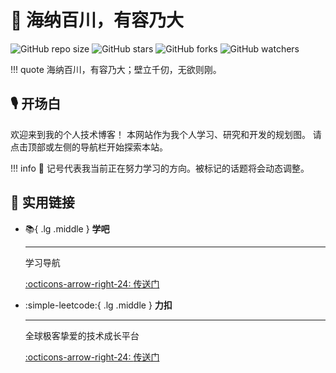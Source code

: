 <!-- ---
comments: flase
--- -->

# 🔭 海纳百川，有容乃大

![GitHub repo size](https://img.shields.io/github/repo-size/tishenme/smallbird-site)
![GitHub stars](https://img.shields.io/github/stars/tishenme/smallbird-site?style=social)
![GitHub forks](https://img.shields.io/github/forks/tishenme/smallbird-site?style=social)
![GitHub watchers](https://img.shields.io/github/watchers/tishenme/smallbird-site?style=social)

!!! quote
    海纳百川，有容乃大；壁立千仞，无欲则刚。

## 🎙️ 开场白

欢迎来到我的个人技术博客！ 本网站作为我个人学习、研究和开发的规划图。 请点击顶部或左侧的导航栏开始探索本站。

!!! info
    🎯 记号代表我当前正在努力学习的方向。被标记的话题将会动态调整。

## 🔗 实用链接

<!-- to search icons, go to https://squidfunk.github.io/mkdocs-material/reference/icons-emojis/ -->

<div class="grid cards" markdown>

- :books:{ .lg .middle } **学吧**

    ***

    学习导航

    [:octicons-arrow-right-24: <a href="https://www.xue8nav.com/" target="_blank"> 传送门 </a>](#)

- :simple-leetcode:{ .lg .middle } **力扣**

    ***

    全球极客挚爱的技术成长平台

    [:octicons-arrow-right-24: <a href="https://leetcode.cn/" target="_blank"> 传送门 </a>](#)

</div>
